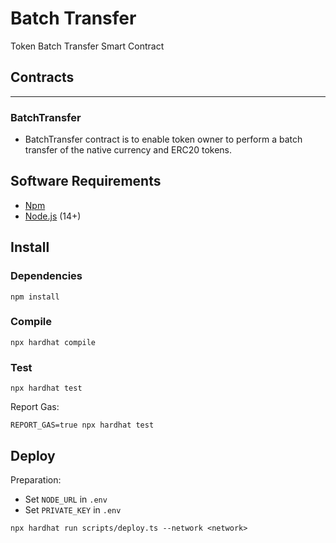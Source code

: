# Batch Transfer
Token Batch Transfer Smart Contract

## Contracts

---

### BatchTransfer
* BatchTransfer contract is to enable token owner to perform a batch transfer of the native currency and ERC20 tokens.

## Software Requirements
* [Npm](https://www.npmjs.com/package/npm)
* [Node.js](https://github.com/nodejs/node) (14+)

## Install

### Dependencies
```shell
npm install
```

### Compile 
```shell
npx hardhat compile
```

### Test 
```shell
npx hardhat test
```

Report Gas:

```shell
REPORT_GAS=true npx hardhat test
```

## Deploy
Preparation:
- Set `NODE_URL` in `.env`
- Set `PRIVATE_KEY` in `.env`

```shell
npx hardhat run scripts/deploy.ts --network <network>
```
